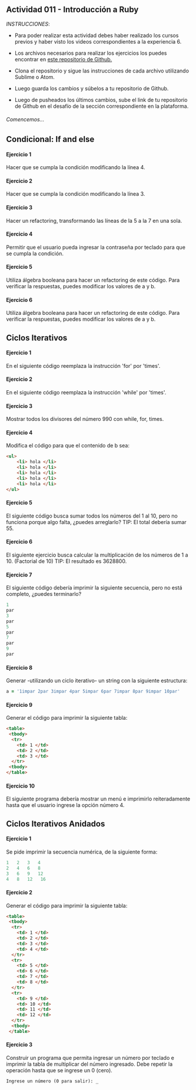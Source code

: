 <section>

# Actividad 011 - Introducción a Ruby

*INSTRUCCIONES*:

- Para poder realizar esta actividad debes haber realizado los cursos previos y haber visto los videos correspondientes a la experiencia 6.

- Los archivos necesarios para realizar los ejercicios los puedes encontrar en [este repositorio de Github.](https://github.com/DesafioLatam/E6CP1A1)

- Clona el repositorio y sigue las instrucciones de cada archivo utilizando Sublime o Atom.

- Luego guarda los cambios y súbelos a tu repositorio de Github.

- Luego de pusheados los últimos cambios, sube el link de tu repositorio de Github en el desafío de la sección correspondiente en la plataforma.

###### *Comencemos...*

## Condicional: If and else

#### Ejercicio 1
Hacer que se cumpla la condición modificando la línea 4.

#### Ejercicio 2

Hacer que se cumpla la condición modificando la línea 3.

#### Ejercicio 3

Hacer un refactoring, transformando las líneas de la 5 a la 7 en una sola.

#### Ejercicio 4

Permitir que el usuario pueda ingresar la contraseña por teclado para que se cumpla la condición.

#### Ejercicio 5

Utiliza álgebra booleana para hacer un refactoring de este código. Para verificar la respuestas, puedes modificar los valores de a y b.

#### Ejercicio 6
Utiliza álgebra booleana para hacer un refactoring de este código. Para verificar la respuestas, puedes modificar los valores de a y b.

## Ciclos Iterativos

#### Ejercicio 1
En el siguiente código reemplaza la instrucción 'for' por 'times'.

#### Ejercicio 2
En el siguiente código reemplaza la instrucción 'while' por 'times'.

#### Ejercicio 3
Mostrar todos los divisores del número 990 con while, for, times.

#### Ejercicio 4
Modifica el código para que el contenido de b sea:

~~~html
<ul>
	<li> hola </li>
	<li> hola </li>
	<li> hola </li>
	<li> hola </li>
	<li> hola </li>
</ul>
~~~

#### Ejercicio 5
El siguiente código busca sumar todos los números del 1 al 10, pero no funciona porque algo falta, ¿puedes arreglarlo?
TIP: El total debería sumar 55.

#### Ejercicio 6
El siguiente ejercicio busca calcular la multiplicación de los números de 1 a 10. (Factorial de 10)
TIP: El resultado es 3628800.

#### Ejercicio 7
El siguiente código debería imprimir la siguiente secuencia, pero no está completo, ¿puedes terminarlo?

~~~ruby
1
par
3
par
5
par
7
par
9
par
~~~

#### Ejercicio 8
Generar -utilizando un ciclo iterativo- un string con la siguiente estructura:

~~~ruby
a = '1impar 2par 3impar 4par 5impar 6par 7impar 8par 9impar 10par'
~~~

#### Ejercicio 9
Generar el código para imprimir la siguiente tabla:

~~~html
<table>
 <tbody>
  <tr>
	<td> 1 </td>
	<td> 2 </td>
	<td> 3 </td>
  </tr>
 <tbody>
</table>
~~~

#### Ejercicio 10
El siguiente programa debería mostrar un menú e imprimirlo reiteradamente hasta que el usuario ingrese la opción número 4.

## Ciclos Iterativos Anidados

#### Ejercicio 1
Se pide imprimir la secuencia numérica, de la siguiente forma:

~~~ruby
1   2   3   4
2   4   6   8
3   6   9   12
4   8   12   16
~~~

#### Ejercicio 2
Generar el código para imprimir la siguiente tabla:

~~~html
<table>
 <tbody>
  <tr>
    <td> 1 </td>
    <td> 2 </td>
    <td> 3 </td>
    <td> 4 </td>
  </tr>
  <tr>
    <td> 5 </td>
    <td> 6 </td>
    <td> 7 </td>
    <td> 8 </td>
  </tr>
  <tr>
    <td> 9 </td>
    <td> 10 </td>
    <td> 11 </td>
    <td> 12 </td>
  </tr>
  <tbody>
 </table>
~~~

#### Ejercicio 3
Construir un programa que permita ingresar un número por teclado e imprimir la tabla de multiplicar del número ingresado. Debe repetir la operación hasta que se ingrese un 0 (cero).

~~~
Ingrese un número (0 para salir): _
~~~

</section>